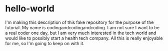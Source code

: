 # hello-world
I'm making this description of this fake repository for the purpose of the tutorial. 
My name is codingandcodingandcoding. I am not sure I want to be a real coder one day, but I am very much interested in the tech world and would like to possibly start a health tech company. All this is really enjoyable for me, so I'm going to keep on with it.
